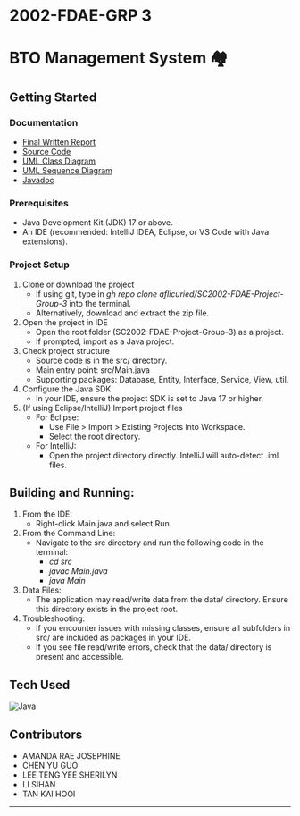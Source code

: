 # 2002-FDAE-GRP 3
# BTO Management System 🏘 

## Getting Started

### Documentation
- [Final Written Report]()
- [Source Code]()
- [UML Class Diagram](https://github.com/aflicuried/SC2002-FDAE-Project-Group-3/tree/master/Documentation/ClassDiagram)
- [UML Sequence Diagram](https://github.com/aflicuried/SC2002-FDAE-Project-Group-3/tree/master/Documentation/Sequence%20Diagram)
- [Javadoc]()

### Prerequisites
- Java Development Kit (JDK) 17 or above.
- An IDE (recommended: IntelliJ IDEA, Eclipse, or VS Code with Java extensions).

### Project Setup
1. Clone or download the project
   - If using git, type in *gh repo clone aflicuried/SC2002-FDAE-Project-Group-3* into the terminal.
   - Alternatively, download and extract the zip file.
2. Open the project in IDE
   - Open the root folder (SC2002-FDAE-Project-Group-3) as a project.
   - If prompted, import as a Java project.
3. Check project structure
   - Source code is in the src/ directory.
   - Main entry point: src/Main.java
   - Supporting packages: Database, Entity, Interface, Service, View, util.
4. Configure the Java SDK
   - In your IDE, ensure the project SDK is set to Java 17 or higher.
5. (If using Eclipse/IntelliJ) Import project files
   - For Eclipse:
     - Use File > Import > Existing Projects into Workspace.
     - Select the root directory.
   - For IntelliJ:
     - Open the project directory directly. IntelliJ will auto-detect .iml files.
     
## Building and Running:
1. From the IDE:
   - Right-click Main.java and select Run.
2. From the Command Line:
   - Navigate to the src directory and run the following code in the terminal:
     - *cd src*
     - *javac Main.java*
     - *java Main*
3. Data Files:
   - The application may read/write data from the data/ directory. Ensure this directory exists in the project root.
4. Troubleshooting:
   - If you encounter issues with missing classes, ensure all subfolders in src/ are included as packages in your IDE.
   - If you see file read/write errors, check that the data/ directory is present and accessible.

## Tech Used
![Java](https://img.shields.io/badge/Java-007396?style=for-the-badge&logo=java&logoColor=white)

## Contributors
- AMANDA RAE JOSEPHINE
- CHEN YU GUO
- LEE TENG YEE SHERILYN
- LI SIHAN
- TAN KAI HOOI
   
---
